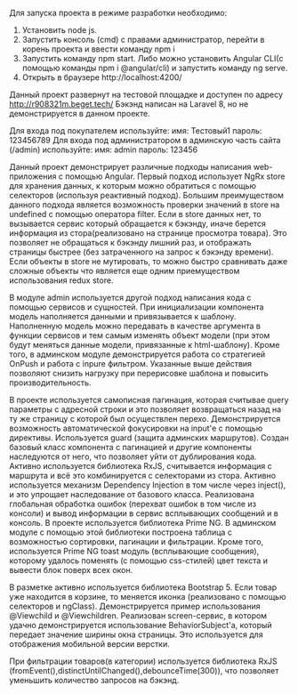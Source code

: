 Для запуска проекта в режиме разработки необходимо:
1. Установить node js.
2. Запустить консоль (cmd) с правами администратор, перейти в корень проекта и ввести команду npm i
3. Запустить команду npm start. Либо можно установить Angular CLI(с помощью команды npm i @angular/cli) и запустить команду ng serve.
4. Открыть в браузере http://localhost:4200/

Данный проект развернут на тестовой площадке и доступен по адресу http://r908321m.beget.tech/
Бэкэнд написан на Laravel 8, но не демонстрируется в данном проекте.

Для входа под покупателем используйте: 
имя: Тестовый1
пароль: 123456789
Для входа под администратором в админскую часть сайта (/admin) используйте:
имя: admin
пароль: 123456

Данный проект демонстрирует различные подходы написания web-приложения с помощью Angular.
Первый подход использует NgRx store для хранения данных, к которым можно обратиться с помощью селекторов (используя реактивный подход).
Большим преимуществом данного подхода является возможность проверки значений в store на undefined с помощью оператора filter.
Если в store данных  нет, то вызывается сервис который обращается к бэкэнду, иначе берется информация из стора(реализовано на странице просмотра товара).
Это позволяет не обращаться к бэкэнду лишний раз, и отображать страницы быстрее (без затраченного на запрос к бэкэнду времени).
Если объекты в store не мутировать, то можно быстро сравнивать даже сложные объекты что является еще одним приемуществом использования redux store.

В модуле admin используется другой подход написания кода с помощью сервисов и сущностей. При инициализации компонента модель наполняется данными и привязывается к шаблону. 
Наполненную модель можно передавать в качестве аргумента в функции сервисов и тем самым изменять объект модели (при этом будут меняться данные модели, привязанные к html-шаблону).
Кроме того, в админском модуле демонстрируется работа со стратегией OnPush и работа с inpure фильтром. Указанные выше действия позволяют снизить нагрузку при перерисовке шаблона и повысить производительность.

В проекте используется самописная пагинация, которая считывае query параметры с адресной строки и это позволяет возвращаться назад на ту же страницу с которой был осуществлен перехо.
Демонстрируется возможность автоматической фокусировки на input'е с помощью директивы. Используется guard (защита админских маршрутов). 
Создан базовый класс компонента с пагинацией и другие компоненты наследуются от него, что позволяет уйти от дублирования кода. 
Активно используется библиотека RxJS, считывается информация с маршрута и всё это комбинируется с селекторами из стора. 
Активно используется механизм Dependency Injection в том числе через inject(), и это упрощает наследование от базового класса. 
Реализована глобальная обработка ошибок (перехват ошибок в том числе из консоли) и вывод информации в сервис всплывающих сообщений и в консоль.
В проекте используется библиотека Prime NG. В админском модуле с помощью этой библиотеки построена таблица с возможностью сортировки, пагинации и фильтрации. 
Кроме того, используется Prime NG toast модуль (всплывающие сообщения), которому удалось поменять (с помощью css-стилей) цвет текста и вывести блок поверх всех окон.

В разметке активно используется библиотека Bootstrap 5. Если товар уже находится в корзине, то меняется иконка (реализовано с помощью селекторов и ngClass). 
Демонстрируется пример использования @Viewchild и @Viewchildren. Реализован screen-сервис, в котором удачно демонстрируется использование BehaviorSubject'а, который передает значение ширины окна страницы. Это используется для отображения мобильной версии верстки.

При фильтрации товаров(в категории) используется библиотека RxJS (fromEvent(),distinctUntilChanged(),debounceTime(300)), что позволяет уменьшить количество запросов на бэкэнд. 
